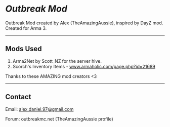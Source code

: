***Outbreak Mod***
================

Outbreak Mod created by Alex (TheAmazingAussie), inspired by DayZ mod.
Created for Arma 3.

--------------------------
Mods Used
--------------------------

 1. Arma2Net by Scott_NZ for the server hive.
 2. Scorch's Inventory Items - www.armaholic.com/page.php?id=21689

Thanks to these AMAZING mod creators <3

--------------------------
Contact
--------------------------

Email: alex.daniel.97@gmail.com

Forum: outbreakmc.net (TheAmazingAussie profile)

